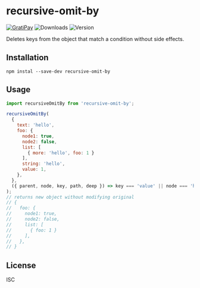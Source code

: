 # recursive-omit-by

[![GratiPay](https://img.shields.io/gratipay/user/alexgorbatchev.svg)](https://gratipay.com/alexgorbatchev/)
![Downloads](https://img.shields.io/npm/dm/recursive-omit-by.svg)
![Version](https://img.shields.io/npm/v/recursive-omit-by.svg)

Deletes keys from the object that match a condition without side effects.

## Installation

```
npm instal --save-dev recursive-omit-by
```

## Usage

```js
import recursiveOmitBy from 'recursive-omit-by';

recursiveOmitBy(
  {
    text: 'hello',
    foo: {
      node1: true,
      node2: false,
      list: [
        { more: 'hello', foo: 1 }
      ],
      string: 'hello',
      value: 1,
    },
  },
  ({ parent, node, key, path, deep }) => key === 'value' || node === 'hello'
);
// returns new object without modifying original
// {
//   foo: {
//     node1: true,
//     node2: false,
//     list: [
//       { foo: 1 }
//     ],
//   },
// }
```

## License

ISC